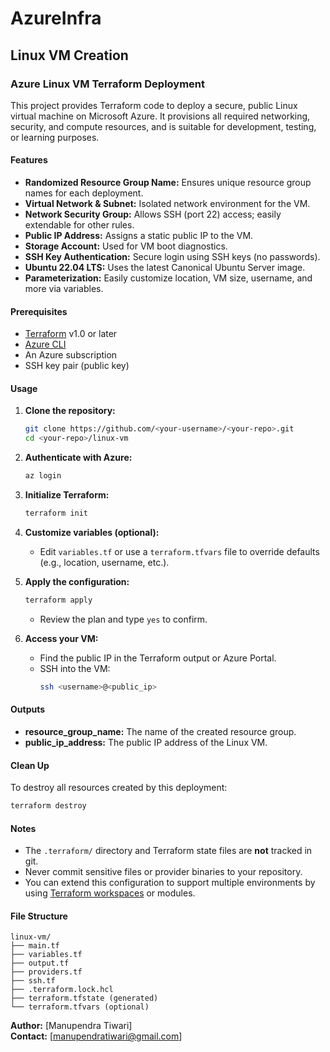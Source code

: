 # AzureInfra

## Linux VM Creation 

### Azure Linux VM Terraform Deployment

This project provides Terraform code to deploy a secure, public Linux virtual machine on Microsoft Azure. It provisions all required networking, security, and compute resources, and is suitable for development, testing, or learning purposes.

#### Features

- **Randomized Resource Group Name:** Ensures unique resource group names for each deployment.
- **Virtual Network & Subnet:** Isolated network environment for the VM.
- **Network Security Group:** Allows SSH (port 22) access; easily extendable for other rules.
- **Public IP Address:** Assigns a static public IP to the VM.
- **Storage Account:** Used for VM boot diagnostics.
- **SSH Key Authentication:** Secure login using SSH keys (no passwords).
- **Ubuntu 22.04 LTS:** Uses the latest Canonical Ubuntu Server image.
- **Parameterization:** Easily customize location, VM size, username, and more via variables.

#### Prerequisites

- [Terraform](https://www.terraform.io/downloads.html) v1.0 or later
- [Azure CLI](https://docs.microsoft.com/en-us/cli/azure/install-azure-cli)
- An Azure subscription
- SSH key pair (public key)

#### Usage

1. **Clone the repository:**
    ```sh
    git clone https://github.com/<your-username>/<your-repo>.git
    cd <your-repo>/linux-vm
    ```

2. **Authenticate with Azure:**
    ```sh
    az login
    ```

3. **Initialize Terraform:**
    ```sh
    terraform init
    ```

4. **Customize variables (optional):**
    - Edit `variables.tf` or use a `terraform.tfvars` file to override defaults (e.g., location, username, etc.).

5. **Apply the configuration:**
    ```sh
    terraform apply
    ```
    - Review the plan and type `yes` to confirm.

6. **Access your VM:**
    - Find the public IP in the Terraform output or Azure Portal.
    - SSH into the VM:
      ```sh
      ssh <username>@<public_ip>
      ```

#### Outputs

- **resource_group_name:** The name of the created resource group.
- **public_ip_address:** The public IP address of the Linux VM.

#### Clean Up

To destroy all resources created by this deployment:
```sh
terraform destroy
```

#### Notes

- The `.terraform/` directory and Terraform state files are **not** tracked in git.
- Never commit sensitive files or provider binaries to your repository.
- You can extend this configuration to support multiple environments by using [Terraform workspaces](https://www.terraform.io/docs/language/state/workspaces.html) or modules.

#### File Structure

```
linux-vm/
├── main.tf
├── variables.tf
├── output.tf
├── providers.tf
├── ssh.tf
├── .terraform.lock.hcl
├── terraform.tfstate (generated)
└── terraform.tfvars (optional)
```


**Author:** [Manupendra Tiwari]  
**Contact:** [manupendratiwari@gmail.com]
